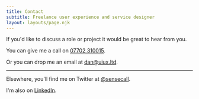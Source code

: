 ```yaml
---
title: Contact
subtitle: Freelance user experience and service designer
layout: layouts/page.njk
---
```


If you'd like to discuss a role or project it would be great to hear from you.

You can give me a call on <a href="tel:+447702310015">07702 310015</a>.

Or you can drop me an email at <a href="mailto:dan@uiux.ltd">dan@uiux.ltd</a>.

---

Elsewhere, you'll find me on Twitter at <a href="https://twitter.com/sensecall">@sensecall</a>.

I'm also on <a href="https://linkedin.com/in/sensecall">LinkedIn</a>.